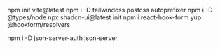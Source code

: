 npm init vite@latest
npm i -D tailwindcss postcss autoprefixer
npm i -D @types/node
npx shadcn-ui@latest init
npm i react-hook-form yup @hookform/resolvers

npm i -D json-server-auth json-server